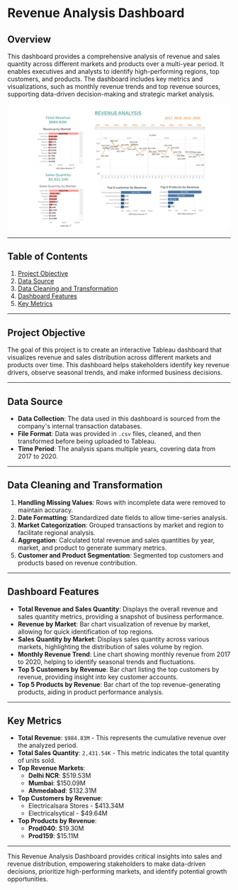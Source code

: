 # Revenue Analysis Dashboard

## Overview
This dashboard provides a comprehensive analysis of revenue and sales quantity across different markets and products over a multi-year period. It enables executives and analysts to identify high-performing regions, top customers, and products. The dashboard includes key metrics and visualizations, such as monthly revenue trends and top revenue sources, supporting data-driven decision-making and strategic market analysis.

![Revenue Analysis](https://github.com/Janhi2004/Revenue-Analysis/blob/main/Revenue%20Analysis.png)

---

## Table of Contents
1. [Project Objective](#project-objective)
2. [Data Source](#data-source)
3. [Data Cleaning and Transformation](#data-cleaning-and-transformation)
4. [Dashboard Features](#dashboard-features)
5. [Key Metrics](#key-metrics)

---

## Project Objective
The goal of this project is to create an interactive Tableau dashboard that visualizes revenue and sales distribution across different markets and products over time. This dashboard helps stakeholders identify key revenue drivers, observe seasonal trends, and make informed business decisions.

---

## Data Source
- **Data Collection**: The data used in this dashboard is sourced from the company's internal transaction databases.
- **File Format**: Data was provided in `.csv` files, cleaned, and then transformed before being uploaded to Tableau.
- **Time Period**: The analysis spans multiple years, covering data from 2017 to 2020.

---

## Data Cleaning and Transformation
1. **Handling Missing Values**: Rows with incomplete data were removed to maintain accuracy.
2. **Date Formatting**: Standardized date fields to allow time-series analysis.
3. **Market Categorization**: Grouped transactions by market and region to facilitate regional analysis.
4. **Aggregation**: Calculated total revenue and sales quantities by year, market, and product to generate summary metrics.
5. **Customer and Product Segmentation**: Segmented top customers and products based on revenue contribution.

---

## Dashboard Features
- **Total Revenue and Sales Quantity**: Displays the overall revenue and sales quantity metrics, providing a snapshot of business performance.
- **Revenue by Market**: Bar chart visualization of revenue by market, allowing for quick identification of top regions.
- **Sales Quantity by Market**: Displays sales quantity across various markets, highlighting the distribution of sales volume by region.
- **Monthly Revenue Trend**: Line chart showing monthly revenue from 2017 to 2020, helping to identify seasonal trends and fluctuations.
- **Top 5 Customers by Revenue**: Bar chart listing the top customers by revenue, providing insight into key customer accounts.
- **Top 5 Products by Revenue**: Bar chart of the top revenue-generating products, aiding in product performance analysis.

---

## Key Metrics
- **Total Revenue**: `$984.83M` - This represents the cumulative revenue over the analyzed period.
- **Total Sales Quantity**: `2,431.54K` - This metric indicates the total quantity of units sold.
- **Top Revenue Markets**:
  - **Delhi NCR**: $519.53M
  - **Mumbai**: $150.09M
  - **Ahmedabad**: $132.31M
- **Top Customers by Revenue**:
  - Electricalsara Stores - $413.34M
  - Electricalsytical - $49.64M
- **Top Products by Revenue**:
  - **Prod040**: $19.30M
  - **Prod159**: $15.11M

---

This Revenue Analysis Dashboard provides critical insights into sales and revenue distribution, empowering stakeholders to make data-driven decisions, prioritize high-performing markets, and identify potential growth opportunities.
